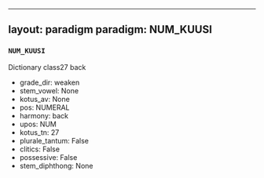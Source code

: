 
---
layout: paradigm
paradigm: NUM_KUUSI
---
### ` NUM_KUUSI `

Dictionary class27 back
* grade_dir: weaken
* stem_vowel: None
* kotus_av: None
* pos: NUMERAL
* harmony: back
* upos: NUM
* kotus_tn: 27
* plurale_tantum: False
* clitics: False
* possessive: False
* stem_diphthong: None
